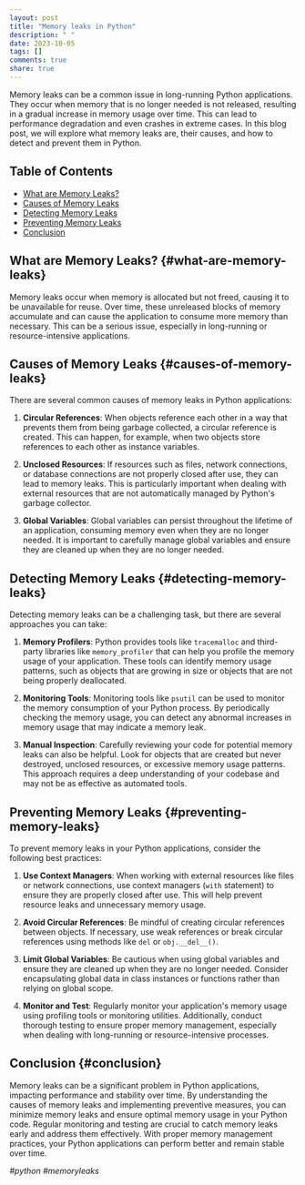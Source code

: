 ```yaml
---
layout: post
title: "Memory leaks in Python"
description: " "
date: 2023-10-05
tags: []
comments: true
share: true
---
```


Memory leaks can be a common issue in long-running Python applications. They occur when memory that is no longer needed is not released, resulting in a gradual increase in memory usage over time. This can lead to performance degradation and even crashes in extreme cases. In this blog post, we will explore what memory leaks are, their causes, and how to detect and prevent them in Python.

## Table of Contents
- [What are Memory Leaks?](#what-are-memory-leaks)
- [Causes of Memory Leaks](#causes-of-memory-leaks)
- [Detecting Memory Leaks](#detecting-memory-leaks)
- [Preventing Memory Leaks](#preventing-memory-leaks)
- [Conclusion](#conclusion)

## What are Memory Leaks? {#what-are-memory-leaks}
Memory leaks occur when memory is allocated but not freed, causing it to be unavailable for reuse. Over time, these unreleased blocks of memory accumulate and can cause the application to consume more memory than necessary. This can be a serious issue, especially in long-running or resource-intensive applications.

## Causes of Memory Leaks {#causes-of-memory-leaks}
There are several common causes of memory leaks in Python applications:

1. **Circular References**: When objects reference each other in a way that prevents them from being garbage collected, a circular reference is created. This can happen, for example, when two objects store references to each other as instance variables.

2. **Unclosed Resources**: If resources such as files, network connections, or database connections are not properly closed after use, they can lead to memory leaks. This is particularly important when dealing with external resources that are not automatically managed by Python's garbage collector.

3. **Global Variables**: Global variables can persist throughout the lifetime of an application, consuming memory even when they are no longer needed. It is important to carefully manage global variables and ensure they are cleaned up when they are no longer needed.

## Detecting Memory Leaks {#detecting-memory-leaks}
Detecting memory leaks can be a challenging task, but there are several approaches you can take:

1. **Memory Profilers**: Python provides tools like `tracemalloc` and third-party libraries like `memory_profiler` that can help you profile the memory usage of your application. These tools can identify memory usage patterns, such as objects that are growing in size or objects that are not being properly deallocated.

2. **Monitoring Tools**: Monitoring tools like `psutil` can be used to monitor the memory consumption of your Python process. By periodically checking the memory usage, you can detect any abnormal increases in memory usage that may indicate a memory leak.

3. **Manual Inspection**: Carefully reviewing your code for potential memory leaks can also be helpful. Look for objects that are created but never destroyed, unclosed resources, or excessive memory usage patterns. This approach requires a deep understanding of your codebase and may not be as effective as automated tools.

## Preventing Memory Leaks {#preventing-memory-leaks}
To prevent memory leaks in your Python applications, consider the following best practices:

1. **Use Context Managers**: When working with external resources like files or network connections, use context managers (`with` statement) to ensure they are properly closed after use. This will help prevent resource leaks and unnecessary memory usage.

2. **Avoid Circular References**: Be mindful of creating circular references between objects. If necessary, use weak references or break circular references using methods like `del` or `obj.__del__()`.

3. **Limit Global Variables**: Be cautious when using global variables and ensure they are cleaned up when they are no longer needed. Consider encapsulating global data in class instances or functions rather than relying on global scope.

4. **Monitor and Test**: Regularly monitor your application's memory usage using profiling tools or monitoring utilities. Additionally, conduct thorough testing to ensure proper memory management, especially when dealing with long-running or resource-intensive processes.

## Conclusion {#conclusion}
Memory leaks can be a significant problem in Python applications, impacting performance and stability over time. By understanding the causes of memory leaks and implementing preventive measures, you can minimize memory leaks and ensure optimal memory usage in your Python code. Regular monitoring and testing are crucial to catch memory leaks early and address them effectively. With proper memory management practices, your Python applications can perform better and remain stable over time.

_#python #memoryleaks_